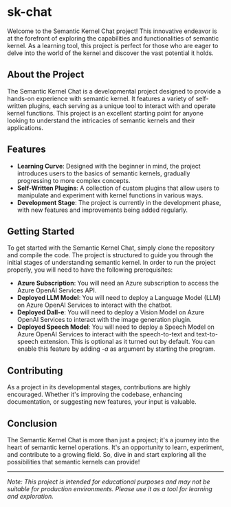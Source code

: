 # sk-chat

Welcome to the Semantic Kernel Chat project! This innovative endeavor is at the forefront of exploring the capabilities and functionalities of semantic kernel. As a learning tool, this project is perfect for those who are eager to delve into the world of the kernel and discover the vast potential it holds.

## About the Project

The Semantic Kernel Chat is a developmental project designed to provide a hands-on experience with semantic kernel. It features a variety of self-written plugins, each serving as a unique tool to interact with and operate kernel functions. This project is an excellent starting point for anyone looking to understand the intricacies of semantic kernels and their applications.

## Features

- **Learning Curve**: Designed with the beginner in mind, the project introduces users to the basics of semantic kernels, gradually progressing to more complex concepts.
- **Self-Written Plugins**: A collection of custom plugins that allow users to manipulate and experiment with kernel functions in various ways.
- **Development Stage**: The project is currently in the development phase, with new features and improvements being added regularly.

## Getting Started

To get started with the Semantic Kernel Chat, simply clone the repository and compile the code. The project is structured to guide you through the initial stages of understanding semantic kernel. In order to run the project properly, you will need to have the following prerequisites:

- **Azure Subscription**: You will need an Azure subscription to access the Azure OpenAI Services API.
- **Deployed LLM Model**: You will need to deploy a Language Model (LLM) on Azure OpenAI Services to interact with the chatbot.
- **Deployed Dall-e**: You will need to deploy a Vision Model on Azure OpenAI Services to interact with the image generation plugin.
- **Deployed Speech Model**: You will need to deploy a Speech Model on Azure OpenAI Services to interact with the speech-to-text and text-to-speech extension. This is optional as it turned out by default. You can enable this feature by adding *-a* as argument by starting the program.

## Contributing

As a project in its developmental stages, contributions are highly encouraged. Whether it's improving the codebase, enhancing documentation, or suggesting new features, your input is valuable.

## Conclusion

The Semantic Kernel Chat is more than just a project; it's a journey into the heart of semantic kernel operations. It's an opportunity to learn, experiment, and contribute to a growing field. So, dive in and start exploring all the possibilities that semantic kernels can provide!

---

*Note: This project is intended for educational purposes and may not be suitable for production environments. Please use it as a tool for learning and exploration.*
